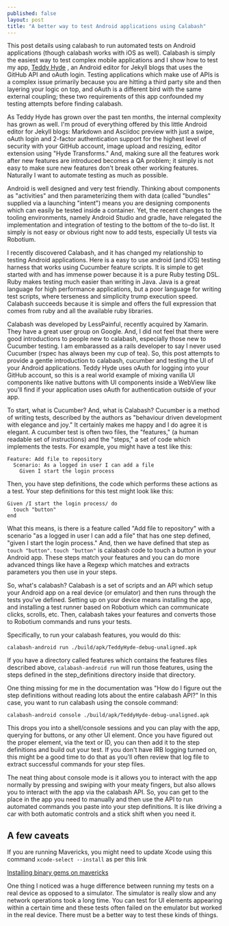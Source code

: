 ```yaml
---
published: false
layout: post
title: "A better way to test Android applications using Calabash"
---
```


This post details using calabash to run automated tests on Android applications (though calabash works with iOS as well). Calabash is simply the easiest way to test complex mobile applications and I show how to test my app, <a href="https://play.google.com/store/apps/details?id=com.EditorHyde.app">Teddy Hyde</a>
, an Android editor for Jekyll blogs that uses the GitHub API and oAuth login. Testing applications which make use of APIs is a complex issue primarily because you are hitting a third party site and then layering your logic on top, and oAuth is a different bird with the same external coupling; these two requirements of this app confounded my testing attempts before finding calabash.

As Teddy Hyde has grown over the past ten months, the internal complexity has grown as well. I'm proud 
of everything offered by this little Android editor for Jekyll blogs: Markdown and Asciidoc preview with just
a swipe, oAuth login and 2-factor authentication support for the highest level of security with 
your GitHub account, image upload and resizing, editor extension using "Hyde Transforms." And, making sure 
all the features work after new features are introduced becomes a QA problem; it simply is not easy to make sure new features
don't break other working features. Naturally I want to automate testing as much as possible.

Android is well designed and very test friendly. Thinking about components as "activities" and then parameterizing them
with data (called "bundles" supplied via a launching "intent") means you are designing components which 
can easily be tested inside a container. Yet, the recent changes to the tooling environments, namely Android Studio and 
gradle, have relegated the implementation and integration of testing to the bottom of the to-do list. It simply
is not easy or obvious right now to add tests, especially UI tests via Robotium. 

I recently discovered Calabash, and it has changed my relationship to testing Android applications. Here is a easy to use android (and iOS) testing harness
that works using Cucumber feature scripts. It is simple to get started with and has immense power because
it is a pure Ruby testing DSL. Ruby makes testing much easier than writing in Java. Java is a great language
for high performance applications, but a poor language for writing test scripts, where terseness and simplicity trump
execution speed. Calabash succeeds because it is simple and offers the full expression that comes from ruby and
all the available ruby libraries.

Calabash was developed by LessPainful, recently acquired by Xamarin. They have a great user group on Google. And, I did not feel that there were good introductions to people new to calabash, especially those new to Cucumber testing. I am
embarassed as a rails developer to say I never used Cucumber (rspec has always been my cup of tea). So, this post 
attempts to provide a gentle introduction to calabash, cucumber and testing the UI of your Android applications. Teddy
Hyde uses oAuth for logging into your GitHub account, so this is a real world example of mixing vanilla UI components
like native buttons with UI components inside a WebView like you'll find if your application uses oAuth for authentication
outside of your app.

To start, what is Cucumber? And, what is Calabash? Cucumber is a method of writing tests, described by the authors as "behaviour driven
development with elegance and joy." It certainly makes me happy and I do agree it is elegant. A cucumber test is often
two files, the "features," (a human readable set of instructions) and the "steps," a set of code which implements the tests. For example, you 
might have a test like this:

    Feature: Add file to repository
      Scenario: As a logged in user I can add a file
        Given I start the login process

Then, you have step definitions, the code which performs these actions as a test. Your step definitions for this test might look 
like this:

    Given /I start the login process/ do
      touch "button"
    end

What this means, is there is a feature called "Add file to repository" with a scenario "as a logged in user I can add a file"
that has one step defined, "given I start the login process." And, then we have defined that step as `touch "button"`. 
`touch "button"` is calabash code to touch a button in your Android app. These steps match your features and you can do more advanced things like have a Regexp which matches and extracts parameters you then use in your steps.

So, what's calabash? Calabash is a set of scripts and an API which setup your Android app on a real device (or emulator) and then 
runs through the tests you've defined. Setting up on your device means installing the app, and installing a test runner
based on Robotium which can communicate clicks, scrolls, etc. Then, calabash takes your features and converts those to
Robotium commands and runs your tests.

Specifically, to run your calabash features, you would do this:

    calabash-android run ./build/apk/TeddyHyde-debug-unaligned.apk

If you have a directory called features which contains the features files described above, `calabash-android run` will run those features, using the steps defined
in the step_definitions directory inside that directory.

One thing missing for me in the documentation was "How do I figure out the step definitions without reading lots
about the entire calabash API?" In this case, you want to run calabash using the console command:

    calabash-android console ./build/apk/TeddyHyde-debug-unaligned.apk

This drops you into a shell/console sessions and you can play with the app, querying for buttons, or any other UI element. Once 
you have figured out the proper element, via the text or ID, you can then add it to the step definitions and 
build out your test. If you don't have IRB logging turned on, this might be a good time to do that as you'll often review that log file to extract successful commands for your step files.

The neat thing about console mode is it allows you to interact with the app normally by pressing and swiping with your meaty fingers, but also allows you to interact with the app via the calabash API. So, you can get to the place in the app you need to manually and then use the API to run automated commands you paste into your step definitions. It is like driving a car with both automatic controls and a stick shift when you need it.

## A few caveats ##

If you are running Mavericks, you might need to update Xcode using this command `xcode-select --install`
as per this link

[Installing binary gems on mavericks](http://stackoverflow.com/questions/19579640/installing-redcarpet-gem-on-mavericks)

One thing I noticed was a huge difference between running my tests on a real device as opposed to a simulator. The simulator is really slow and any network operations took a long time. You can test for UI elements appearing within a certain time and these tests often failed on the emulator but worked in the real device. There must be a better way to test these kinds of things.





